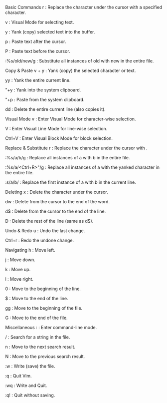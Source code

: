 Basic Commands
r : Replace the character under the cursor with a specified character.

v : Visual Mode for selecting text.

y : Yank (copy) selected text into the buffer.

p : Paste text after the cursor.

P : Paste text before the cursor.

:%s/old/new/g : Substitute all instances of old with new in the entire file.

Copy & Paste
v + y : Yank (copy) the selected character or text.

yy : Yank the entire current line.

"+y : Yank into the system clipboard.

"+p : Paste from the system clipboard.

dd : Delete the entire current line (also copies it).

Visual Mode
v : Enter Visual Mode for character-wise selection.

V : Enter Visual Line Mode for line-wise selection.

Ctrl+V : Enter Visual Block Mode for block selection.

Replace & Substitute
r<character> : Replace the character under the cursor with <character>.

:%s/a/b/g : Replace all instances of a with b in the entire file.

:%s/a/<Ctrl+R>"\/g : Replace all instances of a with the yanked character in the entire file.

:s/a/b/ : Replace the first instance of a with b in the current line.

Deleting
x : Delete the character under the cursor.

dw : Delete from the cursor to the end of the word.

d$ : Delete from the cursor to the end of the line.

D : Delete the rest of the line (same as d$).

Undo & Redo
u : Undo the last change.

Ctrl+r : Redo the undone change.

Navigating
h : Move left.

j : Move down.

k : Move up.

l : Move right.

0 : Move to the beginning of the line.

$ : Move to the end of the line.

gg : Move to the beginning of the file.

G : Move to the end of the file.

Miscellaneous
: : Enter command-line mode.

/ : Search for a string in the file.

n : Move to the next search result.

N : Move to the previous search result.

:w : Write (save) the file.

:q : Quit Vim.

:wq : Write and Quit.

:q! : Quit without saving.